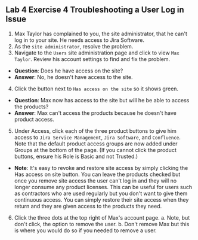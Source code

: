 ## Lab 4 Exercise 4 Troubleshooting a User Log in Issue
1. Max Taylor has complained to you, the site administrator, that he can't log in to your site. He needs access to Jira Software.
2. As the `site administrator`, resolve the problem.
3. Navigate to the `Users` site administration page and click to view `Max Taylor`. Review his account settings to find and fix the problem.
* **Question**: Does he have access on the site?
* **Answer**: No, he doesn't have access to the site.
4. Click the button next to `Has access on the site` so it shows green.
* **Question**: Max now has access to the site but will he be able to access the products?
* **Answer**: Max can't access the products because he doesn't have product access. 
5. Under Access, click each of the three product buttons to give him access to `Jira Service Management`, `Jira Software`, and `Confluence`. Note that the default product access groups are now added under Groups at the bottom of the page. (If you cannot click the product buttons, ensure his Role is Basic and not Trusted.)
* **Note**: It's easy to revoke and restore site access by simply clicking the Has access
on site button. You can leave the products checked but once you remove site access the user can't log in and they will no longer consume any product licenses. This can be useful for users such as contractors who are used regularly but you don't want to give them continuous access. You can simply restore their site access when they return and they are given access to the products they need.
6. Click the three dots at the top right of Max's account page.
a. Note, but don't click, the option to remove the user.
b. Don't remove Max but this is where you would do so if you needed to remove a user.